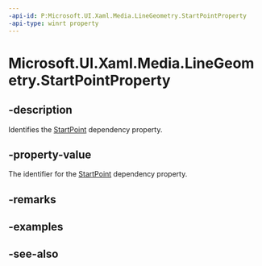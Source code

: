 ```yaml
---
-api-id: P:Microsoft.UI.Xaml.Media.LineGeometry.StartPointProperty
-api-type: winrt property
---
```


<!-- Property syntax
public Windows.UI.Xaml.DependencyProperty StartPointProperty { get; }
-->

# Microsoft.UI.Xaml.Media.LineGeometry.StartPointProperty

## -description
Identifies the [StartPoint](linegeometry_startpoint.md) dependency property.

## -property-value
The identifier for the [StartPoint](linegeometry_startpoint.md) dependency property.

## -remarks

## -examples

## -see-also
